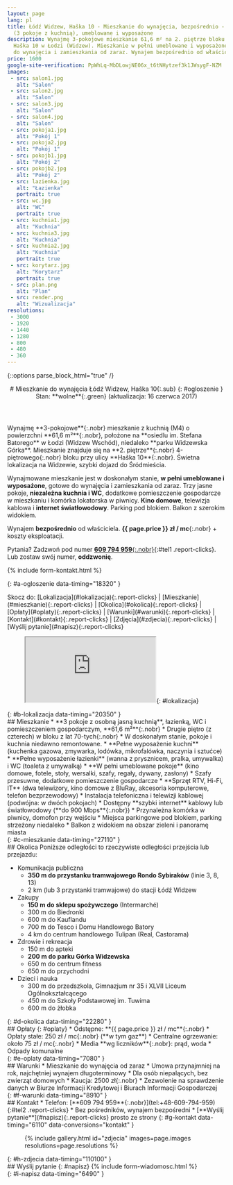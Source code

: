 ```yaml
---
layout: page
lang: pl
title: Łódź Widzew, Haška 10 - Mieszkanie do wynajęcia, bezpośrednio - M4
  (3 pokoje z kuchnią), umeblowane i wyposażone
description: Wynajmę 3-pokojowe mieszkanie 61,6 m² na 2. piętrze bloku przy
  Haška 10 w Łodzi (Widzew). Mieszkanie w pełni umeblowane i wyposażone. Gotowe
  do wynajęcia i zamieszkania od zaraz. Wynajem bezpośrednio od właściciela.
price: 1600
google-site-verification: PpWhLq-MbDLowjNE06x_t6tNHytzef3k1JWsygF-NZM
images:
 - src: salon1.jpg
   alt: "Salon"
 - src: salon2.jpg
   alt: "Salon"
 - src: salon3.jpg
   alt: "Salon"
 - src: salon4.jpg
   alt: "Salon"
 - src: pokoja1.jpg
   alt: "Pokój 1"
 - src: pokoja2.jpg
   alt: "Pokój 1"
 - src: pokojb1.jpg
   alt: "Pokój 2"
 - src: pokojb2.jpg
   alt: "Pokój 2"
 - src: lazienka.jpg
   alt: "Łazienka"
   portrait: true
 - src: wc.jpg
   alt: "WC"
   portrait: true
 - src: kuchnia1.jpg
   alt: "Kuchnia"
 - src: kuchnia3.jpg
   alt: "Kuchnia"
 - src: kuchnia2.jpg
   alt: "Kuchnia"
   portrait: true
 - src: korytarz.jpg
   alt: "Korytarz"
   portrait: true
 - src: plan.png
   alt: "Plan"
 - src: render.png
   alt: "Wizualizacja"
resolutions:
 - 3000
 - 1920
 - 1440
 - 1280
 - 800
 - 480
 - 360
---
```

{::options parse_block_html="true" /}
<header>
# Mieszkanie do wynajęcia <span>Łódź Widzew, Haška 10</span>{:.sub}
{: #ogloszenie }
Stan: **wolne**{:.green} (aktualizacja: 16 czerwca 2017)
</header>

<div>
Wynajmę **3-pokojowe**{:.nobr} mieszkanie z kuchnią (M4) o powierzchni **61,6
m²**{:.nobr}, położone na **osiedlu im. Stefana Batorego** w Łodzi (Widzew
Wschód), niedaleko **parku Widzewska Górka**. Mieszkanie znajduje się na **2.
piętrze**{:.nobr} <span>4-piętrowego</span>{:.nobr} bloku przy ulicy **Haška
10**{:.nobr}. Świetna lokalizacja na Widzewie, szybki dojazd do Śródmieścia.

Wynajmowane mieszkanie jest w doskonałym stanie, **w pełni umeblowane i
wyposażone**, gotowe do wynajęcia i zamieszkania od zaraz. Trzy jasne pokoje,
**niezależna kuchnia i WC**, dodatkowe pomieszczenie gospodarcze w mieszkaniu i
komórka lokatorska w piwnicy. **Kino domowe**, telewizja kablowa i **internet
światłowodowy**. Parking pod blokiem. Balkon z szerokim widokiem.

Wynajem **bezpośrednio** od właściciela. **{{ page.price }} zł / mc**{:.nobr} +
koszty eksploatacji.

Pytania? Zadzwoń pod numer [**609 794
959**{:.nobr}](tel:+48-609-794-959){:#tel1 .report-clicks}. Lub zostaw swój
numer, **oddzwonię**.

{% include form-kontakt.html %}</div>{: #a-ogloszenie data-timing="18320" }

<nav>
Skocz do:
[Lokalizacja](#lokalizacja){:.report-clicks} |
[Mieszkanie](#mieszkanie){:.report-clicks} |
[Okolica](#okolica){:.report-clicks} |
[Opłaty](#oplaty){:.report-clicks} |
[Warunki](#warunki){:.report-clicks} |
[Kontakt](#kontakt){:.report-clicks} |
[Zdjęcia](#zdjecia){:.report-clicks} |
[Wyślij pytanie](#napisz){:.report-clicks}
</nav>

<figure>
<iframe class="gmap" src="https://www.google.com/maps/embed/v1/place?q=place_id:ChIJWYdw7qzMG0cR1EDZvZ-BzRc&key=AIzaSyBawQgY87ZUOa4Qw1lohNAUKpmHt0gxkVs"></iframe>{: #lokalizacja}
</figure>{: #b-lokalizacja data-timing="20350" }

<section>
## Mieszkanie
* **3 pokoje z osobną jasną kuchnią**, łazienką, WC i pomieszczeniem
  gospodarczym, **61,6 m²**{:.nobr}
* Drugie piętro (z czterech) w bloku z lat <span>70-tych</span>{:.nobr}
* W doskonałym stanie, pokoje i kuchnia niedawno remontowane.
* **Pełne wyposażenie kuchni** (kuchenka gazowa, zmywarka, lodówka,
  mikrofalówka, naczynia i sztućce)
* **Pełne wyposażenie łazienki** (wanna z prysznicem, pralka, umywalka)
  i WC (toaleta z umywalką)
* **W pełni umeblowane pokoje** (kino domowe, fotele, stoły, wersalki, szafy,
  regały, dywany, zasłony)
* Szafy przesuwne, dodatkowe pomieszczenie gospodarcze
* **Sprzęt RTV, Hi-Fi, IT** (dwa telewizory, kino domowe z BluRay, akcesoria
  komputerowe, telefon bezprzewodowy)
* Instalacja telefoniczna i telewizji kablowej (podwójna: w dwóch pokojach)
* Dostępny **szybki internet** kablowy lub światłowodowy (**do 900
  Mbps**{:.nobr})
* Przynależna komórka w piwnicy, domofon przy wejściu
* Miejsca parkingowe pod blokiem, parking strzeżony niedaleko
* Balkon z widokiem na obszar zieleni i panoramę miasta
</section>{: #c-mieszkanie data-timing="27110" }

<section>
## Okolica
Poniższe odległości to rzeczywiste odległości przejścia lub przejazdu:

* Komunikacja publiczna
  * **350 m do przystanku tramwajowego Rondo Sybiraków** (linie 3, 8, 13)
  * 2 km (lub 3 przystanki tramwajowe) do stacji Łódź Widzew
* Zakupy
  * **150 m do sklepu spożywczego** (Intermarché)
  * 300 m do Biedronki
  * 600 m do Kauflandu
  * 700 m do Tesco i Domu Handlowego Batory
  * 4 km do centrum handlowego Tulipan (Real, Castorama)
* Zdrowie i rekreacja
  * 150 m do apteki
  * **200 m do parku Górka Widzewska**
  * 650 m do centrum fitness
  * 650 m do przychodni
* Dzieci i nauka
  * 300 m do przedszkola, Gimnazjum nr 35 i XLVII Liceum Ogólnokształcącego
  * 450 m do Szkoły Podstawowej im. Tuwima
  * 600 m do żłobka
</section>{: #d-okolica data-timing="22280" }

<section>
## Opłaty
{: #oplaty}
* Odstępne: **{{ page.price }} zł / mc**{:.nobr}
* Opłaty stałe: <span>250 zł / mc</span>{:.nobr} (**w tym gaz**)
* Centralne ogrzewanie: około <span>75 zł / mc</span>{:.nobr}
* Media **wg liczników**{:.nobr}: prąd, woda
* Odpady komunalne
</section>{: #e-oplaty data-timing="7080" }

<section>
## Warunki
* Mieszkanie do wynajęcia od zaraz
* Umowa przynajmniej na rok, najchętniej wynajem długoterminowy
* Dla osób niepalących, bez zwierząt domowych
* Kaucja: <span>2500 zł</span>{:.nobr}
* Zezwolenie na sprawdzenie danych w Biurze Informacji Kredytowej i Biurach
  Informacji Gospodarczej
</section>{: #f-warunki data-timing="8910" }

<section>
## Kontakt
* Telefon: [**609 794 959**{:.nobr}](tel:+48-609-794-959){:#tel2 .report-clicks}
* Bez pośredników, wynajem bezpośredni
* [**Wyślij pytanie**](#napisz){:.report-clicks} prosto ze strony
{: #g-kontakt data-timing="6110" data-conversions="kontakt" }
</section>

<figure>
{% include gallery.html id="zdjecia" images=page.images resolutions=page.resolutions
%}</figure>{: #h-zdjecia data-timing="110100" }

<section>
## Wyślij pytanie
{: #napisz}
{% include form-wiadomosc.html %}</section>{: #i-napisz data-timing="6490" }
